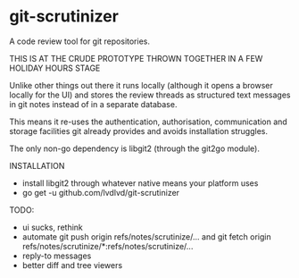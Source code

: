 # git-scrutinizer
A code review tool for git repositories.

THIS IS AT THE CRUDE PROTOTYPE THROWN TOGETHER IN A FEW HOLIDAY HOURS STAGE

Unlike other things out there it runs locally (although it opens a browser locally for the UI) and stores the review threads as structured text messages in git notes instead of in a separate database.

This means it re-uses the authentication, authorisation, communication and storage facilities git already provides and avoids installation struggles.

The only non-go dependency is libgit2 (through the git2go module).

INSTALLATION
- install libgit2 through whatever native means your platform uses
- go get -u github.com/lvdlvd/git-scrutinizer

TODO:
- ui sucks, rethink
- automate git push origin refs/notes/scrutinize/...  and  git fetch origin refs/notes/scrutinize/*:refs/notes/scrutinize/...
- reply-to messages
- better diff and tree viewers
